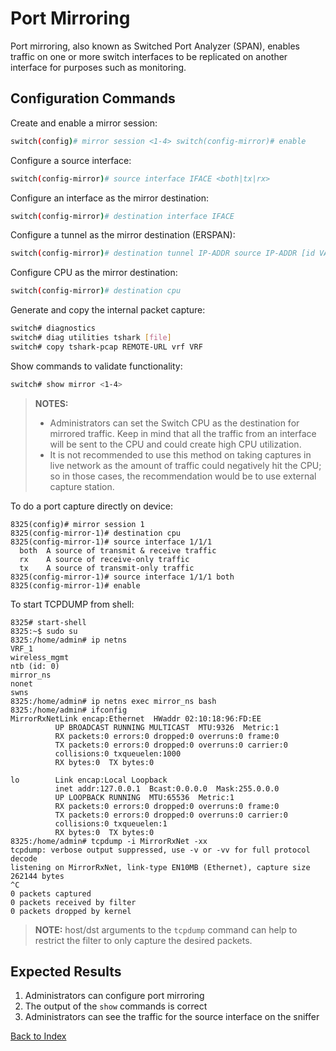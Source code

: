 # Port Mirroring 

Port mirroring, also known as Switched Port Analyzer (SPAN), enables traffic on one or more switch interfaces to be replicated on another interface for purposes such as monitoring. 

## Configuration Commands

Create and enable a mirror session: 

```bash
switch(config)# mirror session <1-4> switch(config-mirror)# enable
```

Configure a source interface:

```bash
switch(config-mirror)# source interface IFACE <both|tx|rx>
```

Configure an interface as the mirror destination:

```bash
switch(config-mirror)# destination interface IFACE 
```

Configure a tunnel as the mirror destination (ERSPAN): 

```bash
switch(config-mirror)# destination tunnel IP-ADDR source IP-ADDR [id VALUE> [vrf VRF]
```

Configure CPU as the mirror destination:

```bash 
switch(config-mirror)# destination cpu
```

Generate and copy the internal packet capture: 

```bash
switch# diagnostics
switch# diag utilities tshark [file]
switch# copy tshark-pcap REMOTE-URL vrf VRF
```

Show commands to validate functionality:  

```bash
switch# show mirror <1-4>
```
 
> **NOTES:**
> * Administrators can set the Switch CPU as the destination for mirrored traffic. Keep in mind that all the traffic from an  interface will be sent to the CPU and could create high CPU utilization. 
> * It is not recommended to use this method on taking captures in live network as the amount of traffic could negatively hit the CPU; so in those cases, the recommendation would be to use external capture station.

To do a port capture directly on device: 

```
8325(config)# mirror session 1
8325(config-mirror-1)# destination cpu
8325(config-mirror-1)# source interface 1/1/1
  both  A source of transmit & receive traffic
  rx    A source of receive-only traffic
  tx    A source of transmit-only traffic
8325(config-mirror-1)# source interface 1/1/1 both
8325(config-mirror-1)# enable
```

To start TCPDUMP from shell:

```
8325# start-shell
8325:~$ sudo su
8325:/home/admin# ip netns
VRF_1
wireless_mgmt
ntb (id: 0)
mirror_ns
nonet
swns
8325:/home/admin# ip netns exec mirror_ns bash
8325:/home/admin# ifconfig
MirrorRxNetLink encap:Ethernet  HWaddr 02:10:18:96:FD:EE
          UP BROADCAST RUNNING MULTICAST  MTU:9326  Metric:1
          RX packets:0 errors:0 dropped:0 overruns:0 frame:0
          TX packets:0 errors:0 dropped:0 overruns:0 carrier:0
          collisions:0 txqueuelen:1000
          RX bytes:0  TX bytes:0
 
lo        Link encap:Local Loopback
          inet addr:127.0.0.1  Bcast:0.0.0.0  Mask:255.0.0.0
          UP LOOPBACK RUNNING  MTU:65536  Metric:1
          RX packets:0 errors:0 dropped:0 overruns:0 frame:0
          TX packets:0 errors:0 dropped:0 overruns:0 carrier:0
          collisions:0 txqueuelen:1
          RX bytes:0  TX bytes:0
8325:/home/admin# tcpdump -i MirrorRxNet -xx
tcpdump: verbose output suppressed, use -v or -vv for full protocol decode
listening on MirrorRxNet, link-type EN10MB (Ethernet), capture size 262144 bytes
^C
0 packets captured
0 packets received by filter
0 packets dropped by kernel
```
 
> **NOTE:** host/dst arguments to the `tcpdump` command can help to restrict the filter to only capture the desired packets.

## Expected Results 

1. Administrators can configure port mirroring
2. The output of the `show` commands is correct
3. Administrators can see the traffic for the source interface on the sniffer 


[Back to Index](../index.md)